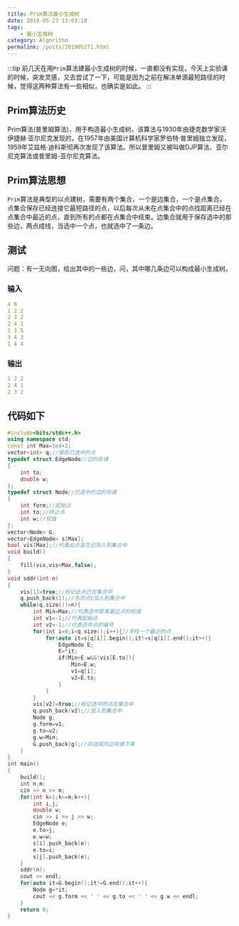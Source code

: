 ```yaml
---
title: Prim算法最小生成树
date: 2019-05-27 13:03:18
tags: 
    - 最小生成树
category: Algorithm
permalink: /posts/201905271.html
---
```


:::tip
前几天在用`Prim`算法建最小生成树的时候，一直都没有实现，今天上实验课的时候，突发灵感，又去尝试了一下，可能是因为之前在解决单源最短路径的时候，觉得这两种算法有一些相似，也确实是如此。
:::

<!-- more -->

## Prim算法历史
Prim算法(普里姆算法)，用于构造最小生成树，该算法与1930年由捷克数学家沃伊捷赫·亚尔尼克发现的，在1957年由美国计算机科学家罗伯特·普里姆独立发现，1959年艾兹格·迪科斯彻再次发现了该算法。所以普里姆又被叫做DJP算法、亚尔尼克算法或普里姆-亚尔尼克算法。
## Prim算法思想
`Prim`算法是典型的以点建树，需要有两个集合，一个是边集合，一个是点集合。点集合保存已经连接它最短路径的点，以后每次从未在点集合中的点找距离已经在点集合中最近的点，直到所有的点都在点集合中结束。边集合就用于保存选中的那些边，两点成线，当选中一个点，也就选中了一条边。
## 测试
问题：有一无向图，给出其中的一些边，问，其中哪几条边可以构成最小生成树。
### 输入
```yaml
4 6
1 2 2
2 3 2
2 4 1
1 3 5
3 4 3
1 4 4
```
### 输出
```yaml
1 2 2
2 4 1
2 3 2
```
## 代码如下
```cpp
#include<bits/stdc++.h>
using namespace std;
const int Max=1e4+2;
vector<int> q;//保存已选中的点
typedef struct EdgeNode//边的存储
{
	int to;
	double w;
};
typedef struct Node//已选中的边的存储
{
    int form;//起始点
    int to;//终止点
    int w;//权值
};
vector<Node> G;
vector<EdgeNode> s[Max];
bool vis[Max];//代表此点是否已加入到集合中
void build()
{
	fill(vis,vis+Max,false);
}
void sddr(int n)
{
    vis[1]=true;//标记此点已在集合中
    q.push_back(1);//先将点1加入到集合中
    while(q.size()!=n){
        int Min=Max;//代表选中距离最近点的权值
        int v1=-1;//代表起始点
        int v2=-1;//代表选中点的编号
        for(int i=0;i<q.size();i++){//寻找一个最近的点
            for(auto it=s[q[i]].begin();it!=s[q[i]].end();it++){
                EdgeNode E;
                E=*it;
                if(Min>E.w&&!vis[E.to]){
                    Min=E.w;
                    v1=q[i];
                    v2=E.to;
                }
            }
        }
        vis[v2]=true;//标记选中的点在集合中
        q.push_back(v2);//加入到集合中
        Node g;
        g.form=v1;
        g.to=v2;
        g.w=Min;
        G.push_back(g);//将选择的边存储下来
    }
}
int main()
{
	build();
	int n,m;
	cin >> n >> m;
	for(int k=1;k<=m;k++){
		int i,j;
		double w;
		cin >> i >> j >> w;
		EdgeNode e;
		e.to=j;
		e.w=w;
		s[i].push_back(e);
		e.to=i;
		s[j].push_back(e);
	}
	sddr(n);
	cout << endl;
	for(auto it=G.begin();it!=G.end();it++){
        Node g=*it;
        cout << g.form << ' ' << g.to << ' ' << g.w << endl;
	}
	return 0;
}
```